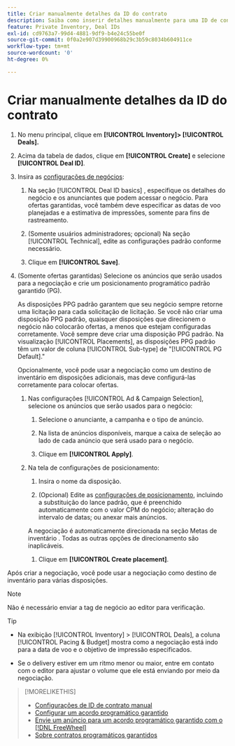 ```yaml
---
title: Criar manualmente detalhes da ID do contrato
description: Saiba como inserir detalhes manualmente para uma ID de contrato.
feature: Private Inventory, Deal IDs
exl-id: cd9763a7-99d4-4881-9df9-b4e24c55be0f
source-git-commit: 0f0a2e907d39900968b29c3b59c8034b604911ce
workflow-type: tm+mt
source-wordcount: '0'
ht-degree: 0%

---
```


# Criar manualmente detalhes da ID do contrato

1. No menu principal, clique em **[!UICONTROL Inventory]> [!UICONTROL Deals].**

1. Acima da tabela de dados, clique em **[!UICONTROL Create]** e selecione **[!UICONTROL Deal ID]**.

1. Insira as [configurações de negócios](deal-id-settings.md):

   1. Na seção [!UICONTROL Deal ID basics] , especifique os detalhes do negócio e os anunciantes que podem acessar o negócio. Para ofertas garantidas, você também deve especificar as datas de voo planejadas e a estimativa de impressões, somente para fins de rastreamento.

   1. (Somente usuários administradores; opcional) Na seção [!UICONTROL Technical], edite as configurações padrão conforme necessário.

   1. Clique em **[!UICONTROL Save]**.

1. (Somente ofertas garantidas) Selecione os anúncios que serão usados para a negociação e crie um posicionamento programático padrão garantido (PG).

   As disposições PPG padrão garantem que seu negócio sempre retorne uma licitação para cada solicitação de licitação. Se você não criar uma disposição PPG padrão, quaisquer disposições que direcionem o negócio não colocarão ofertas, a menos que estejam configuradas corretamente. Você sempre deve criar uma disposição PPG padrão. Na visualização [!UICONTROL Placements], as disposições PPG padrão têm um valor de coluna [!UICONTROL Sub-type] de &quot;[!UICONTROL PG Default].&quot;

   Opcionalmente, você pode usar a negociação como um destino de inventário em disposições adicionais, mas deve configurá-las corretamente para colocar ofertas.

   1. Nas configurações [!UICONTROL Ad & Campaign Selection], selecione os anúncios que serão usados para o negócio:

      1. Selecione o anunciante, a campanha e o tipo de anúncio.

      1. Na lista de anúncios disponíveis, marque a caixa de seleção ao lado de cada anúncio que será usado para o negócio.

      1. Clique em **[!UICONTROL Apply]**.
   1. Na tela de configurações de posicionamento:

      1. Insira o nome da disposição.

      1. (Opcional) Edite as [configurações de posicionamento](/help/dsp/campaign-management/placements/placement-settings.md), incluindo a substituição do lance padrão, que é preenchido automaticamente com o valor CPM do negócio; alteração do intervalo de datas; ou anexar mais anúncios.

      A negociação é automaticamente direcionada na seção Metas de inventário . Todas as outras opções de direcionamento são inaplicáveis.

      1. Clique em **[!UICONTROL Create placement]**.



Após criar a negociação, você pode usar a negociação como destino de inventário para várias disposições.

>[!NOTE]
>
> Não é necessário enviar a tag de negócio ao editor para verificação.

>[!TIP]
>
>* Na exibição [!UICONTROL Inventory] > [!UICONTROL Deals], a coluna [!UICONTROL Pacing & Budget] mostra como a negociação está indo para a data de voo e o objetivo de impressão especificados.
>
>* Se o delivery estiver em um ritmo menor ou maior, entre em contato com o editor para ajustar o volume que ele está enviando por meio da negociação.


>[!MORELIKETHIS]
>
>* [Configurações de ID de contrato manual](deal-id-settings.md)
>* [Configurar um acordo programático garantido](programmatic-guaranteed-set-up.md)
>* [Envie um anúncio para um acordo programático garantido com o [!DNL FreeWheel]](freewheel-submit.md)
>* [Sobre contratos programáticos garantidos](programmatic-guaranteed-about.md)


